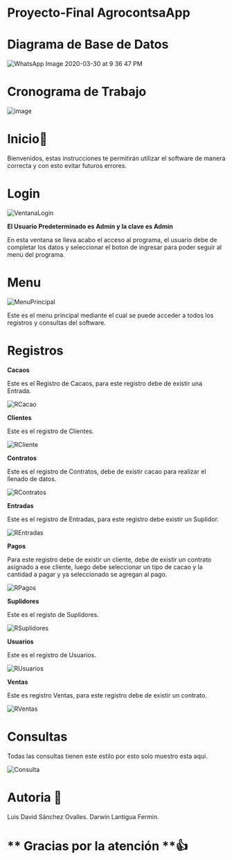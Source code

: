 # Proyecto-Final AgrocontsaApp

# **Diagrama de Base de Datos**

![WhatsApp Image 2020-03-30 at 9 36 47 PM](https://user-images.githubusercontent.com/59859052/77977940-d1635980-72ce-11ea-8f3e-5a728f80a0bb.jpeg)

# **Cronograma de Trabajo**

![image](https://user-images.githubusercontent.com/59859052/77968000-48d7bf80-72b4-11ea-8050-91790ee9d4f1.png)

# **Inicio**📄

Bienvenidos, estas instrucciones te permitirán utilizar el software de manera correcta y con esto evitar futuros errores.

# **Login**

![VentanaLogin](https://user-images.githubusercontent.com/59859052/77865998-0a33fd80-71ff-11ea-841e-01517381b4d8.jpg)

**El Usuario Predeterminado es Admin y la clave es Admin**

En esta ventana se lleva acabo el acceso al programa, el usuario debe de completar los datos y seleccionar el boton de ingresar para poder seguir al menu del programa.

# **Menu**

![MenuPrincipal](https://user-images.githubusercontent.com/59859052/77866111-a100ba00-71ff-11ea-91e5-167beb17075d.jpg)

Este es el menu principal mediante el cual se puede acceder a todos los registros y consultas del software.

# **Registros**

**Cacaos**

Este es el Registro de Cacaos, para este registro debe de existir una Entrada.

![RCacao](https://user-images.githubusercontent.com/59859052/77866193-fccb4300-71ff-11ea-8ce4-e21f2bda7aaf.jpg)

**Clientes**

Este es el registro de Clientes.

![RCliente](https://user-images.githubusercontent.com/59859052/77866269-5fbcda00-7200-11ea-81ad-6ade41390dca.jpg)

**Contratos**

Este es el registro de Contratos, debe de existir cacao para realizar el llenado de datos.

![RContratos](https://user-images.githubusercontent.com/59859052/77866318-867b1080-7200-11ea-82d3-69634d3eb75f.jpg)

**Entradas**

Este es el registro de Entradas, para este registro debe existir un Suplidor.

![REntradas](https://user-images.githubusercontent.com/59859052/77866351-a14d8500-7200-11ea-9e73-c981eb819aad.jpg)

**Pagos**

Para este registro debe de existir un cliente, debe de existir un contrato asignado a ese cliente, luego debe seleccionar un tipo de cacao y la cantidad a pagar y ya seleccionado se agregan al pago.

![RPagos](https://user-images.githubusercontent.com/59859052/77866510-6a2ba380-7201-11ea-8771-dc56199e7f9a.jpg)

**Suplidores**

Este es el registo de Suplidores.

![RSuplidores](https://user-images.githubusercontent.com/59859052/77866584-af4fd580-7201-11ea-8de1-6119ce021da8.jpg)

**Usuarios**

Este es el registro de Usuarios.

![RUsuarios](https://user-images.githubusercontent.com/59859052/77866604-c8f11d00-7201-11ea-9be1-3ca532a8ff9b.jpg)

**Ventas**

Este es registro Ventas, para este registro debe de existir un contrato.

![RVentas](https://user-images.githubusercontent.com/59859052/77866721-27b69680-7202-11ea-8691-8f687224bbd3.jpg)

# **Consultas**

Todas las consultas tienen este estilo por esto solo muestro esta aqui.

![Consulta](https://user-images.githubusercontent.com/59859052/77866767-592f6200-7202-11ea-9e70-26226f4d25ca.jpg)

# **Autoria** 👤

Luis David Sánchez Ovalles.
Darwin Lantigua Fermin.

# ** Gracias por la atención **👍
